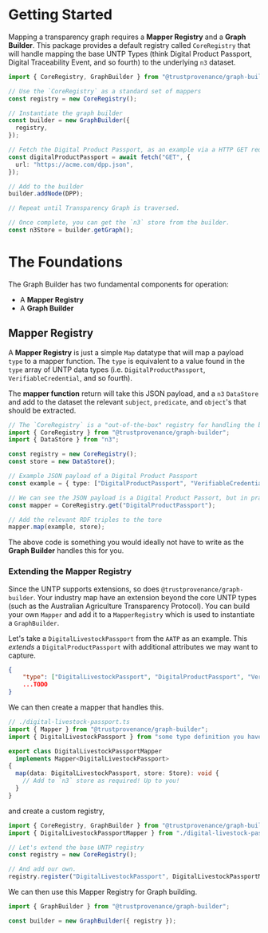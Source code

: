 # Getting Started

Mapping a transparency graph requires a **Mapper Registry** and a **Graph Builder**. This package provides a default registry called `CoreRegistry` that will handle mapping the base UNTP Types (think Digital Product Passport, Digital Traceability Event, and so fourth) to the underlying `n3` dataset.

```typescript
import { CoreRegistry, GraphBuilder } from "@trustprovenance/graph-builder";

// Use the `CoreRegistry` as a standard set of mappers
const registry = new CoreRegistry();

// Instantiate the graph builder
const builder = new GraphBuilder({
  registry,
});

// Fetch the Digital Product Passport, as an example via a HTTP GET request.
const digitalProductPassport = await fetch("GET", {
  url: "https://acme.com/dpp.json",
});

// Add to the builder
builder.addNode(DPP);

// Repeat until Transparency Graph is traversed.

// Once complete, you can get the `n3` store from the builder.
const n3Store = builder.getGraph();
```

# The Foundations

The Graph Builder has two fundamental components for operation:

- A **Mapper Registry**
- A **Graph Builder**

## Mapper Registry

A **Mapper Registry** is just a simple `Map` datatype that will map a payload `type` to a mapper function. The `type` is equivalent to a value found in the `type` array of UNTP data types (i.e. `DigitalProductPassport`, `VerifiableCredential`, and so fourth).

The **mapper function** return will take this JSON payload, and a `n3` `DataStore` and add to the dataset the relevant `subject`, `predicate`, and `object`'s that should be extracted.

```typescript
// The `CoreRegistry` is a "out-of-the-box" registry for handling the basic UNTP data types.
import { CoreRegistry } from "@trustprovenance/graph-builder";
import { DataStore } from "n3";

const registry = new CoreRegistry();
const store = new DataStore();

// Example JSON payload of a Digital Product Passport
const example = { type: ["DigitalProductPassport", "VerifiableCredential"] };

// We can see the JSON payload is a Digital Product Passort, but in practice the `GraphBuilder` handles this for us.
const mapper = CoreRegistry.get("DigitalProductPassport");

// Add the relevant RDF triples to the tore
mapper.map(example, store);
```

The above code is something you would ideally not have to write as the **Graph Builder** handles this for you.

### Extending the Mapper Registry

Since the UNTP supports extensions, so does `@trustprovenance/graph-builder`. Your industry map have an extension beyond the core UNTP types (such as the Australian Agriculture Transparency Protocol). You can build your own `Mapper` and add it to a `MapperRegistry` which is used to instantiate a `GraphBuilder`.

Let's take a `DigitalLivestockPassport` from the `AATP` as an example. This _extends_ a `DigitalProductPassport` with additional attributes we may want to capture.

```json
{
    "type": ["DigitalLivestockPassport", "DigitalProductPassport", "VerifiableCredential"],
    ...TODO
}
```

We can then create a mapper that handles this.

```typescript
// ./digital-livestock-passport.ts
import { Mapper } from "@trustprovenance/graph-builder";
import { DigitalLivestockPassport } from "some type definition you have";

export class DigitalLivestockPassportMapper
  implements Mapper<DigitalLivestockPassport>
{
  map(data: DigitalLivestockPassport, store: Store): void {
    // Add to `n3` store as required! Up to you!
  }
}
```

and create a custom registry,

```typescript
import { CoreRegistry, GraphBuilder } from "@trustprovenance/graph-builder";
import { DigitalLivestockPassportMapper } from "./digital-livestock-passport";

// Let's extend the base UNTP registry
const registry = new CoreRegistry();

// And add our own.
registry.register("DigitalLivestockPassport", DigitalLivestockPassportMapper);
```

We can then use this Mapper Registry for Graph building.

```typescript
import { GraphBuilder } from "@trustprovenance/graph-builder";

const builder = new GraphBuilder({ registry });
```
